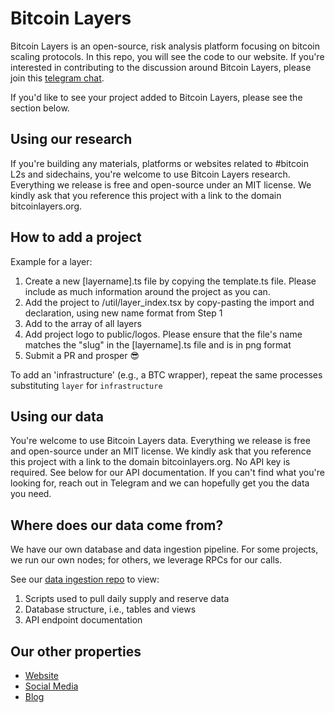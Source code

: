 # Bitcoin Layers

Bitcoin Layers is an open-source, risk analysis platform focusing on bitcoin scaling protocols. In this repo, you will see the code to our website. If you're interested in contributing to the discussion around Bitcoin Layers, please join this [telegram chat](https://t.me/+8rv-1I2gkmQ4ZmJh).

If you'd like to see your project added to Bitcoin Layers, please see the section below.

## Using our research

If you're building any materials, platforms or websites related to #bitcoin L2s and sidechains, you're welcome to use Bitcoin Layers research. Everything we release is free and open-source under an MIT license. We kindly ask that you reference this project with a link to the domain bitcoinlayers.org.

## How to add a project

Example for a layer:

1. Create a new [layername].ts file by copying the template.ts file. Please include as much information around the project as you can.
2. Add the project to /util/layer_index.tsx by copy-pasting the import and declaration, using new name format from Step 1
3. Add to the array of all layers
4. Add project logo to public/logos. Please ensure that the file's name matches the "slug" in the [layername].ts file and is in png format
5. Submit a PR and prosper 😎

To add an 'infrastructure' (e.g., a BTC wrapper), repeat the same processes substituting `layer` for `infrastructure`

## Using our data

You're welcome to use Bitcoin Layers data. Everything we release is free and open-source under an MIT license. We kindly ask that you reference this project with a link to the domain bitcoinlayers.org. No API key is required. See below for our API documentation. If you can't find what you're looking for, reach out in Telegram and we can hopefully get you the data you need.

## Where does our data come from?

We have our own database and data ingestion pipeline. For some projects, we run our own nodes; for others, we leverage RPCs for our calls.

See our [data ingestion repo](https://github.com/bitcoinlayers/data-ingestion) to view:

1. Scripts used to pull daily supply and reserve data
2. Database structure, i.e., tables and views
3. API endpoint documentation

## Our other properties

- [Website](https://bitcoinlayers.org)
- [Social Media](https://twitter.com/bitcoinlayers)
- [Blog](https://www.lxresearch.co/)

